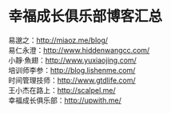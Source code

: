# 幸福成长俱乐部博客汇总

易邈之：http://miaoz.me/blog/  
易仁永澄：http://www.hiddenwangcc.com/  
小靜·魚翅：http://www.yuxiaojing.com/  
培训师李参：http://blog.lishenme.com/  
时间管理技师：http://www.gtdlife.com/  
王小杰在路上：http://scalpel.me/  
幸福成长俱乐部：http://upwith.me/  